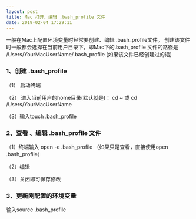 ```yaml
---
layout: post
title: Mac 打开、编辑 .bash_profile 文件
date: 2019-02-04 17:29:11
---
```

 
一般在Mac上配置环境变量时经常要创建、编辑 .bash_profile文件。
创建该文件时一般都会选择在当前用户目录下，即Mac下的.bash_profile 文件的路径是 /Users/YourMacUserName/.bash_profile (如果该文件已经创建过的话)

### 1、创建 .bash_profile

 （1） 启动终端

 （2） 进入当前用户的home目录(默认就是)： 
        cd ~   或 cd /Users/YourMacUserName  

 （3）输入touch .bash_profile
 
### 2、查看 、编辑 .bash_profile 文件

 （1）终端输入 open -e .bash_profile 
   （如果只是查看，直接使用open .bash_profile）

 （2）编辑

 （3）关闭即可保存修改
 
### 3、更新刚配置的环境变量

  输入source .bash_profile